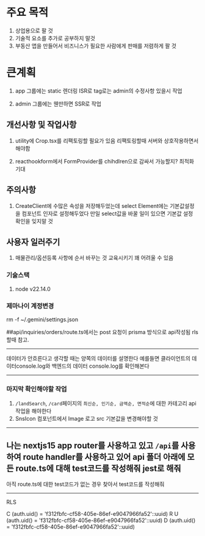 # 주요 목적
1. 상업용으로 팔 것
2. 기술적 요소를 추가로 공부하지 말것
3. 부동산 앱을 만들어서 비즈니스가 필요한 사람에게 판매를 저렴하게 팔 것

# 큰계획

1. app 그룹에는 static 렌더링 ISR로 tag로는 admin의 수정사항 있을시 작업

2. admin 그룹에는 웬만하면 SSR로 작업



## 개선사항 및 작업사항

1. utility에 Crop.tsx를 리팩토링할 필요가 있음
리팩토링할때 서버와 상호작용하면서 해야함

2. reacthookform에서 FormProvider를 chihdlren으로 감싸서 가능할지? 최적화 기대

## 주의사항
1. CreateClient에 수많은 속성을 저장해두었는데
select Element에는 기본값설정을 컴포넌트 인자로 설정해두었다
만일 select값을 바꿀 일이 있으면 기본값 설정 확인을 잊지말 것


## 사용자 일러주기
1. 매물관리/옵션등록 사항에 순서 바꾸는 것 교육시키기 꽤 어려울 수 있음

### 기술스택
1. node v22.14.0

### 제마나이 계정변경
rm -f ~/.gemini/settings.json

##api/inquiries/orders/route.ts에서는 post 요청이 prisma 방식으로 api작성됨 rls할때 참고.

------
데이터가 안흐른다고 생각할 때는 양쪽의 데이터를 설명한다
예를들면 클라이언트의 데이터console.log와 백엔드의 데이터 console.log를 확인해본다

----------------------
### 마지막 확인해야할 작업
1. `/landSearch`, `/card`페이지의 `최신순, 인기순, 금액순, 면적순`에 대한 카테고리 api작업을 해야한다
2. SnsIcon 컴포넌트에서 Image 로고 src 기본값을 변경해야할 것
---------
나는 nextjs15 app router를 사용하고 있고 `/api`를 사용하여 route handler를 사용하고 있어 api 폴더 아래에 모든 route.ts에 대해 test코드를 작성해줘 jest로 해줘
--------
아직 route.ts에 대한 test코드가 없는 경우 찾아서 test코드를 작성해줘

-----------
RLS

C    (auth.uid() = 'f312fbfc-cf58-405e-86ef-e9047966fa52'::uuid)
R
U     (auth.uid() = 'f312fbfc-cf58-405e-86ef-e9047966fa52'::uuid)
D    (auth.uid() = 'f312fbfc-cf58-405e-86ef-e9047966fa52'::uuid)